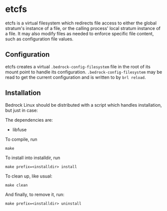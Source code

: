 etcfs
=====

etcfs is a virtual filesystem which redirects file access to either the global
stratum's instance of a file, or the calling process' local stratum instance of
a file.  It may also modify files as needed to enforce specific file content,
such as configuration file values.

Configuration
-------------

etcfs creates a virtual `.bedrock-config-filesystem` file in the root of its
mount point to handle its configuration.  `.bedrock-config-filesystem` may be
read to get the current configuration and is written to by `brl reload`.

Installation
------------

Bedrock Linux should be distributed with a script which handles installation,
but just in case:

The dependencies are:

- libfuse

To compile, run

    make

To install into installdir, run

    make prefix=<installdir> install

To clean up, like usual:

    make clean

And finally, to remove it, run:

    make prefix=<installdir> uninstall

